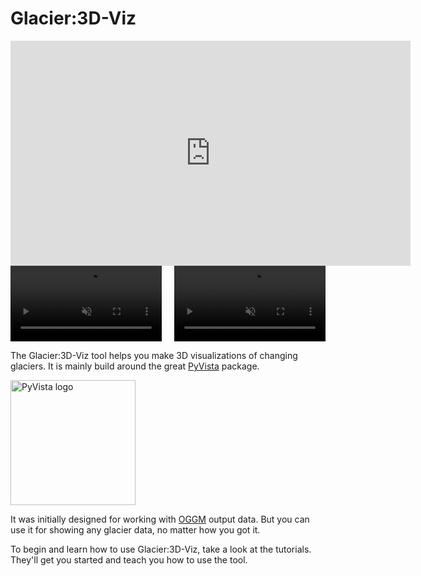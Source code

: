 # Glacier:3D-Viz

<iframe src="https://player.vimeo.com/video/1024338665?autoplay=1&loop=1&muted=1" 
        width="640" 
        height="360" 
        frameborder="0" 
        allow="autoplay; fullscreen; picture-in-picture" 
        allowfullscreen>
</iframe>

<div style="display: flex; justify-content: space-between;">
  <video autoplay muted loop controls width="48%">
    <source src="_static/aletsch_oggm.mp4" type="video/mp4">
    Your browser does not support the video tag.
  </video>
  <video autoplay muted loop controls width="48%">
    <source src="_static/karakoram_oggm.mp4" type="video/mp4">
    Your browser does not support the video tag.
  </video>
</div>

The Glacier:3D-Viz tool helps you make 3D visualizations of changing glaciers. It is mainly build around the great [PyVista](https://github.com/pyvista/pyvista) package.

<img src="https://docs.pyvista.org/version/stable/_static/pyvista_logo_sm.png" alt="PyVista logo" width="200"/>

It was initially designed for working with [OGGM](https://github.com/OGGM/oggm) output data. But you can use it for showing any glacier data, no matter how you got it.

To begin and learn how to use Glacier:3D-Viz, take a look at the tutorials. They'll get you started and teach you how to use the tool.
